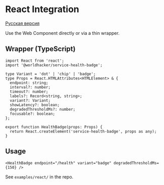# React Integration

[Русская версия](../../integrations/react.md)

Use the Web Component directly or via a thin wrapper.

## Wrapper (TypeScript)

```tsx
import React from 'react';
import '@worldhacker/service-health-badge';

type Variant = 'dot' | 'chip' | 'badge';
type Props = React.HTMLAttributes<HTMLElement> & {
  endpoint: string;
  interval?: number;
  timeout?: number;
  labels?: Record<string, string>;
  variant?: Variant;
  showLatency?: boolean;
  degradedThresholdMs?: number;
  focusable?: boolean;
};

export function HealthBadge(props: Props) {
  return React.createElement('service-health-badge', props as any);
}
```

## Usage

```tsx
<HealthBadge endpoint="/health" variant="badge" degradedThresholdMs={150} />
```

See `examples/react/` in the repo.
